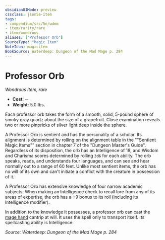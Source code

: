 ```yaml
---
obsidianUIMode: preview
cssclass: json5e-item
tags:
- compendium/src/5e/wdmm
- item/rarity/rare
- item/wondrous
aliases: ["Professor Orb"]
SourceType: "Magic Item"
NoteIcon: magicitem
BookSource: Waterdeep: Dungeon of the Mad Mage p. 284
---
```

# Professor Orb
*Wondrous Item, rare*  

- **Cost**: ⏤
- **Weight**: 5.0 lbs.

Each professor orb takes the form of a smooth, solid, 5-pound sphere of smoky gray quartz about the size of a grapefruit. Close examination reveals two or more pinpricks of silver light deep inside the sphere.

A Professor Orb is sentient and has the personality of a scholar. Its alignment is determined by rolling on the alignment table in the ""Sentient Magic Items"" section in chapter 7 of the "Dungeon Master's Guide". Regardless of its disposition, the orb has an Intelligence of 18, and Wisdom and Charisma scores determined by rolling `3d6` for each ability. The orb speaks, reads, and understands four languages, and can see and hear normally out to a range of 60 feet. Unlike most sentient items, the orb has no will of its own and can't initiate a conflict with the creature in possession of it.

A Professor Orb has extensive knowledge of four narrow academic subjects. When making an Intelligence check to recall lore from any of its areas of expertise, the orb has a +9 bonus to its roll (including its Intelligence modifier).

In addition to the knowledge it possesses, a professor orb can cast the [mage hand](/2-Mechanics/CLI/spells/mage-hand.md) cantrip at will. It uses the spell only to transport itself. Its spellcasting ability is Intelligence.

*Source: Waterdeep: Dungeon of the Mad Mage p. 284*